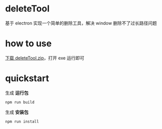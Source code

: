 # deleteTool

基于 electron 实现一个简单的删除工具，解决 window 删除不了过长路径问题

# how to use

[下载 deleteTool.zip](https://github.com/eminoda/deleteTool/releases)，打开 exe 运行即可

# quickstart

生成 **运行包**

```
npm run build
```

生成 **安装包**

```
npm run install
```
